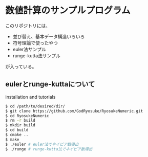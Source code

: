 # 数値計算のサンプルプログラム
このリポジトリには、
 - 並び替え、基本データ構造いろいろ
 - 符号理論で使ったやつ
 - euler法サンプル
 - runge-kutta法サンプル

が入っている。

## eulerとrunge-kuttaについて
installation and tutorials
```bash
$ cd /path/to/desired/dir/
$ git clone https://github.com/GodRyosuke/RyosukeNumeric.git
$ cd RyosukeNumeric
$ rm -r build
$ mkdir build
$ cd build
$ cmake ..
$ make
$ ./euler # euler法でネイピア数導出
$ ./runge # runge-kutta法でネイピア数導出
```
